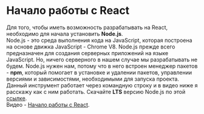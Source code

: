 # Начало работы с React
Для того, чтобы иметь возможность разрабатывать на React, необходимо для начала установить **Node.js**.  
Node.js - это среда выполнения кода на JavaScript, которая построена на основе движка JavaScript - Chrome V8. 
Node.js прежде всего предназначен для создания серверных приложений на языке JavaScript. Но, ничего серверного в нашем случае мы разрабатывать не будем. Node.js 
нужен нам, потому что в него встроен менеджер пакетов - **npm**, который помогает в установке и удалении пакетов, управлении версиями и зависимостями, 
необходимыми для запуска проекта. Данный инструмент работает через командную строку и в видео ниже я расскажу как с ним работать. Скачайте **LTS** версию Node.js по этой [ссылке](https://nodejs.org/en/).  
Видео - [Начало работы с React](https://youtu.be/n08IhaOZICQ).
